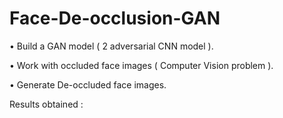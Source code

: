# Face-De-occlusion-GAN

•	Build a GAN model ( 2 adversarial CNN model ).

•	Work with occluded face images ( Computer Vision problem ).

•	Generate De-occluded face images.

Results obtained :

